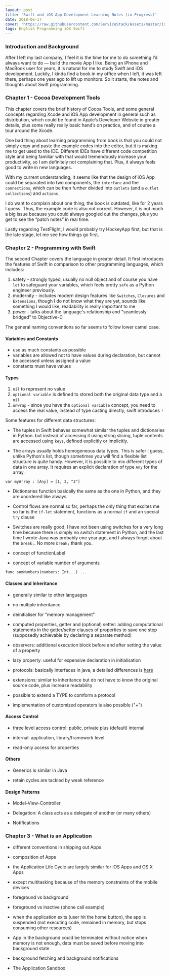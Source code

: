 ```yaml
---
layout: post
title: 'Swift and iOS App Development Learning Notes (in Progress)'
date: 2018-06-17
cover: 'https://raw.githubusercontent.com/ServiceStack/Assets/master/img/release-notes/swift-logo-banner.jpg'
tags: English Programming iOS Swift
---
```


### Introduction and Background

After I left my last company, I feel it is the time for me to do something I’d always want to do — build the movie App
I like. Being an iPhone and MacBook user for years,  it is natural for me to study Swift and iOS development. Luckily, I kinda find a book in my office when I left, it was left there, perhaps one year ago to lift up monitors. So it starts, the notes and thoughts about Swift programming.


### Chapter 1 - Cocoa Development Tools

This chapter covers the brief history of Cocoa Tools, and some general concepts regarding Xcode and iOS App development in general such  as distribution, which could be found in Apple’s Developer Website in greater details, plus some really really basic hand’s on practice, and of course a tour around the Xcode.

One bad thing about learning programming from book is that you could not simply copy and paste the example codes into the editor, but it is making me to get used to the IDE. Different IDEs have different code competition style and being familiar with that would tremendously increase your productivity, so I am definitely not complaining that. Plus, it always feels good to write in new languages.

With my current understanding, it seems like that the design of iOS App could be separated into two components, the `interface` and the `connections`, which can be then further divided into `outlets` (and a `outlet collections`) and `actions`

I do want to complain about one thing, the book is outdated, like for 2 years I guess. Thus, the example code is also not correct. However, it is not much a big issue because you could always googled out the changes, plus you get to see the “patch notes” in real time.

Lastly regarding TestFlight, I would probably try HockeyApp first, but that is the late stage, let me see how things go first.


### Chapter 2 - Programming with Swift


The second Chapter covers the language in greater detail. It first introduces the features of Swift in comparison to other programming languages, which includes:

1. safety - strongly typed, usually no null object and of course you have `let` to safeguard your variables, which feels pretty `safe` as a Python engineer previously.
2. modernity - includes modern design features like `Switches`, `Closures` and `Extensions`, though I do not know what they are yet, sounds like something I would like, readability
is really important to me
3. power - talks about the language's relationship and "seamlessly bridged" to Objective-C


The general naming conventions so far seems to follow lower camel case.


#### Variables and Constants

- use as much constants as possible
- variables are allowed not to have values during declaration, but cannot be accessed unless assigned a value
- constants must have values


#### Types

1. `nil` to represent no value
2. `optional variable` is defined to stored both the original data type and a `nil`
3. `unwrap` - since you have the `optional variable` concept, you need to access the real value, instead of type casting directly, swift introduces `!`


Some features for different data structures:

- The tuples in Swift behaves somewhat similar the tuples and dictionaries in Python. but instead of accessing it using string slicing, tuple contents are accessed using `keys`, defined
explicitly or implicitly.

- The arrays usually holds homogeneous data types. This is safer I guess, unlike Python's list, though sometimes you will find a flexible list structure is quite
handy. However, it is possible to mix different types of data in one array. It requires an explicit declaration of type `Any` for the array.

```{swift}
var myArray : [Any] = [1, 2, "3"]
```

- Dictionaries function basically the same as the one in Python, and they are unordered like always.

- Control flows are normal so far, perhaps the only thing that excites me so far is the `if-let` statement, functions as a normal `if` and an special `try` clause

- Switches are really good, I have not been using switches for a very long time because there is simply no switch statement in Python,
and the last time I wrote Java was probably one year ago, and I always forgot about the `break;`. No more `break;` thank you.

- concept of functionLabel

- concept of variable number of arguments

```{swift}
func sumNumbers(numbers: Int...) ...
```

#### Classes and Inheritance

- generally similar to other languages

- no multiple inheritance

- deinitialiser for "memory management"

- computed properties, getter and (optional) setter: adding computational statements in the getter/setter clauses of
properties to save one step (supposedly achievable by declaring a separate method)

- observers: additional execution block before and after setting the value of a property

- lazy property: useful for expensive declaration in initialisation

- protocols: basically interfaces in java, a detailed differences is [here](https://stackoverflow.com/questions/30859334/compare-protocol-in-swift-vs-interface-in-java)

- extensions: similar to inheritance but do not have to know the original source code, plus increase readability

- possible to extend a TYPE to comform a protocol

- implementation of customized operators is also possible ("+")


#### Access Control

- three level access control: public, private plus (default) internal

- internal: application, library/framework level

- read-only access for properties


#### Others

- Generics is similar in Java

- retain cycles are tackled by weak reference


#### Design Patterns

- Model-View-Controller

- Delegation: A class acts as a delegate of another (or many others)

- Notifications


### Chapter 3 - What is an Application

- different conventions in shipping out Apps
- composition of Apps
- the Application Life Cycle are largely similar for iOS Apps and OS X Apps
- except multitasking because of the memory constraints of the mobile devices

- foreground vs background
- foreground vs inactive (phone call example)
- when the application exits (user hit the home button), the app is suspended (not executing code, remained in memory, but stops consuming other resources)
- App in the background could be terminated without notice when memory is not enough, data must be saved before moving into background state
- background fetching and background notifications

- The Application Sandbox





